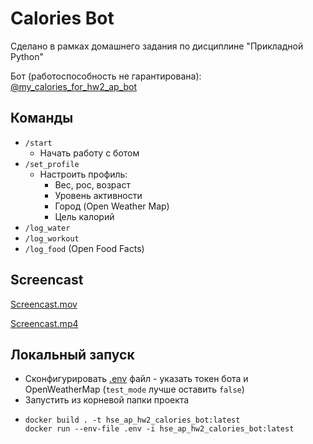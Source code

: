 # Calories Bot

Сделано в рамках домашнего задания по дисциплине "Прикладной Python"

Бот (работоспособность не гарантирована): [@my_calories_for_hw2_ap_bot](https://t.me/my_calories_for_hw2_ap_bot)

## Команды

- `/start`
    - Начать работу с ботом
- `/set_profile`
    - Настроить профиль:
        - Вес, рос, возраст
        - Уровень активности
        - Город (Open Weather Map)
        - Цель калорий
- `/log_water`
- `/log_workout`
- `/log_food` (Open Food Facts)

## Screencast

[Screencast.mov](Screencast.mov)

[Screencast.mp4](Screencast.mp4)

## Локальный запуск

- Сконфигурировать [.env](.env) файл - указать токен бота и OpenWeatherMap (`test_mode` лучше оставить `false`)
- Запустить из корневой папки проекта
- ```commandline
  docker build . -t hse_ap_hw2_calories_bot:latest
  docker run --env-file .env -i hse_ap_hw2_calories_bot:latest
  ```


